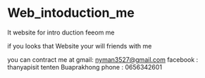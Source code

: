 # Web_intoduction_me
It website for intro duction feeom me

if you looks that Website your will friends with me

you can contract me at
 gmail: nyman3527@gmail.com
 facebook : thanyapisit tenten Buaprakhong 
 phone : 0656342601